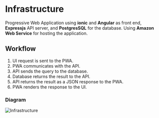# Infrastructure

Progressive Web Application using **ionic** and **Angular** as front end, **Expressjs** API server, and **PostgresSQL** for the database. Using **Amazon Web Service** for hosting the application.

## Workflow
1. UI request is sent to the PWA.
2. PWA communicates with the API.
3. API sends the query to the database.
4. Database returns the result to the API.
5. API returns the result as a JSON response to the PWA.
6. PWA renders the response to the UI.

### Diagram
![Infrastructure](https://user-images.githubusercontent.com/69659353/159093269-b85e9636-2931-4c1f-8d65-fe70fb120531.png)
